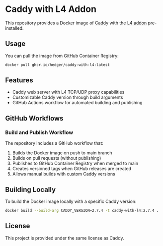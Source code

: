 # Caddy with L4 Addon

This repository provides a Docker image of [Caddy](https://caddyserver.com/) with the [L4 addon](https://github.com/mholt/caddy-l4) pre-installed.

## Usage

You can pull the image from GitHub Container Registry:

```bash
docker pull ghcr.io/hedger/caddy-with-l4:latest
```

## Features

- Caddy web server with L4 TCP/UDP proxy capabilities
- Customizable Caddy version through build arguments
- GitHub Actions workflow for automated building and publishing

## GitHub Workflows

### Build and Publish Workflow

The repository includes a GitHub workflow that:

1. Builds the Docker image on push to main branch
2. Builds on pull requests (without publishing)
3. Publishes to GitHub Container Registry when merged to main
4. Creates versioned tags when GitHub releases are created
5. Allows manual builds with custom Caddy versions

## Building Locally

To build the Docker image locally with a specific Caddy version:

```bash
docker build --build-arg CADDY_VERSION=2.7.4 -t caddy-with-l4:2.7.4 .
```

## License

This project is provided under the same license as Caddy.